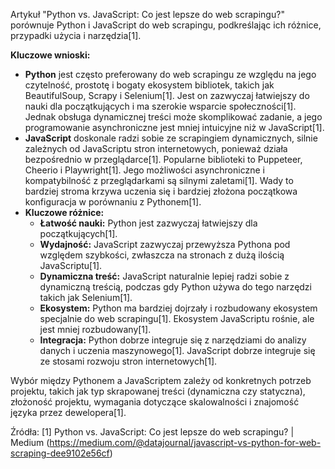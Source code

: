 Artykuł "Python vs. JavaScript: Co jest lepsze do web scrapingu?" porównuje Python i JavaScript do web scrapingu, podkreślając ich różnice, przypadki użycia i narzędzia[1].

**Kluczowe wnioski:**
*   **Python** jest często preferowany do web scrapingu ze względu na jego czytelność, prostotę i bogaty ekosystem bibliotek, takich jak BeautifulSoup, Scrapy i Selenium[1]. Jest on zazwyczaj łatwiejszy do nauki dla początkujących i ma szerokie wsparcie społeczności[1]. Jednak obsługa dynamicznej treści może skomplikować zadanie, a jego programowanie asynchroniczne jest mniej intuicyjne niż w JavaScript[1].
*   **JavaScript** doskonale radzi sobie ze scrapingiem dynamicznych, silnie zależnych od JavaScriptu stron internetowych, ponieważ działa bezpośrednio w przeglądarce[1]. Popularne biblioteki to Puppeteer, Cheerio i Playwright[1]. Jego możliwości asynchroniczne i kompatybilność z przeglądarkami są silnymi zaletami[1]. Wady to bardziej stroma krzywa uczenia się i bardziej złożona początkowa konfiguracja w porównaniu z Pythonem[1].
*   **Kluczowe różnice:**
    *   **Łatwość nauki:** Python jest zazwyczaj łatwiejszy dla początkujących[1].
    *   **Wydajność:** JavaScript zazwyczaj przewyższa Pythona pod względem szybkości, zwłaszcza na stronach z dużą ilością JavaScriptu[1].
    *   **Dynamiczna treść:** JavaScript naturalnie lepiej radzi sobie z dynamiczną treścią, podczas gdy Python używa do tego narzędzi takich jak Selenium[1].
    *   **Ekosystem:** Python ma bardziej dojrzały i rozbudowany ekosystem specjalnie do web scrapingu[1]. Ekosystem JavaScriptu rośnie, ale jest mniej rozbudowany[1].
    *   **Integracja:** Python dobrze integruje się z narzędziami do analizy danych i uczenia maszynowego[1]. JavaScript dobrze integruje się ze stosami rozwoju stron internetowych[1].

Wybór między Pythonem a JavaScriptem zależy od konkretnych potrzeb projektu, takich jak typ skrapowanej treści (dynamiczna czy statyczna), złożoność projektu, wymagania dotyczące skalowalności i znajomość języka przez dewelopera[1].

Źródła:
[1] Python vs. JavaScript: Co jest lepsze do web scrapingu? | Medium (https://medium.com/@datajournal/javascript-vs-python-for-web-scraping-dee9102e56cf)
